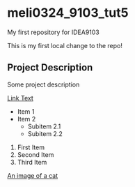# meli0324_9103_tut5
My first repository for IDEA9103

This is my first local change to the repo!

## Project Description
Some project description

[Link Text](https://www.google.com)

- Item 1
- Item 2
  - Subitem 2.1
  - Subitem 2.2

1. First Item
2. Second Item
3. Third Item

[An image of a cat](https://placekitten.com/200/300)
